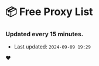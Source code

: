 # :package: Free Proxy List
### Updated every 15 minutes.

- Last updated: `2024-09-09 19:29`

:heart:
